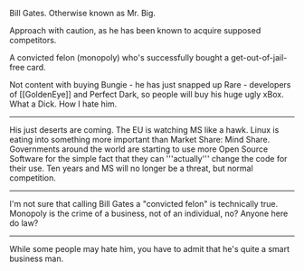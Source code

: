 

Bill Gates. Otherwise known as Mr. Big.

Approach with caution, as he has been known to acquire supposed competitors.

A convicted felon (monopoly) who's successfully bought a get-out-of-jail-free card.

Not content with buying Bungie - he has just snapped up Rare - developers of [[GoldenEye]] and Perfect Dark, so people will buy his huge ugly xBox.   What a Dick.  How I hate him.

----
His just deserts are coming.  The EU is watching MS like a hawk.  Linux is eating into something more important than Market Share: Mind Share.  Governments around the world are starting to use more Open Source Software for the simple fact that they can '''actually''' change the code for their use.  Ten years and MS will no longer be a threat, but normal competition.

----

I'm not sure that calling Bill Gates a "convicted felon" is technically true. Monopoly is the crime of a business, not of an individual, no? Anyone here do law?

----

While some people may hate him, you have to admit that he's quite a smart business man.